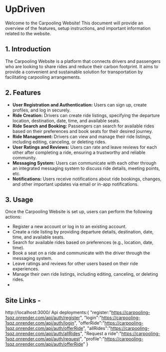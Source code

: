 
# UpDriven

Welcome to the Carpooling Website! This document will provide an overview of the features, setup instructions, and important information related to the website.

## 1. Introduction
The Carpooling Website is a platform that connects drivers and passengers who are looking to share rides and reduce their carbon footprint. It aims to provide a convenient and sustainable solution for transportation by facilitating carpooling arrangements.

## 2. Features
- **User Registration and Authentication:** Users can sign up, create profiles, and log in securely.
- **Ride Creation:** Drivers can create ride listings, specifying the departure location, destination, date, time, and available seats.
- **Ride Search and Booking:** Passengers can search for available rides based on their preferences and book seats for their desired journey.
- **Ride Management:** Drivers can view and manage their ride listings, including editing, canceling, or deleting rides.
- **User Ratings and Reviews:** Users can rate and leave reviews for each other after completing a ride, ensuring a trustworthy and reliable community.
- **Messaging System:** Users can communicate with each other through an integrated messaging system to discuss ride details, meeting points, etc.
- **Notifications:** Users receive notifications about ride bookings, changes, and other important updates via email or in-app notifications.

## 3. Usage
Once the Carpooling Website is set up, users can perform the following actions:
- Register a new account or log in to an existing account.
- Create a ride listing by providing departure details, destination, date, time, and available seats.
- Search for available rides based on preferences (e.g., location, date, time).
- Book a seat on a ride and communicate with the driver through the messaging system.
- Leave ratings and reviews for other users based on their ride experiences.
- Manage their own ride listings, including editing, canceling, or deleting rides.
- 

## Site Links -
http://localhost:3000/
Api deployments:{
   "register:"https://carpooling-1sqz.onrender.com/api/auth/register",
   "login":"https://carpooling-1sqz.onrender.com/api/auth/login",
   "offerRide":"https://carpooling-1sqz.onrender.com/api/auth/offerRide",
   "allRides":"https://carpooling-1sqz.onrender.com/api/auth/allRides",
   "Request a ride":"https://carpooling-1sqz.onrender.com/api/auth/request",
   "profile":"https://carpooling-1sqz.onrender.com/api/auth/offerRide"
}
